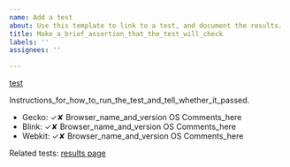 ```yaml
---
name: Add a test
about: Use this template to link to a test, and document the results.
title: Make_a_brief_assertion_that_the_test_will_check
labels: ''
assignees: ''

---
```


[test](snapshot_url_goes_here)

Instructions_for_how_to_run_the_test_and_tell_whether_it_passed.

- Gecko: ✓✘ Browser_name_and_version OS Comments_here
- Blink: ✓✘ Browser_name_and_version OS Comments_here
- Webkit: ✓✘ Browser_name_and_version OS Comments_here


Related tests: [results page](results_page_url_here)
